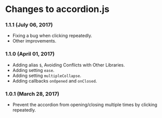 # Changes to accordion.js

### 1.1.1 (July 06, 2017)

* Fixing a bug when clicking repeatedly.
* Other improvements.

### 1.1.0 (April 01, 2017)

* Adding alias `$`, Avoiding Conflicts with Other Libraries.
* Adding setting `ease`.
* Adding setting `multipleCollapse`.
* Adding callbacks `onOpened` and `onClosed`.

### 1.0.1 (March 28, 2017)

* Prevent the accordion from opening/closing multiple times by clicking repeatedly.
